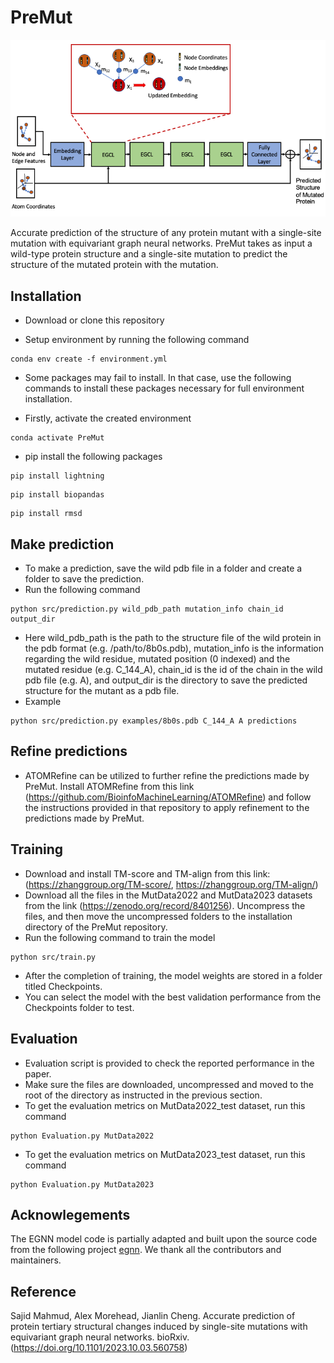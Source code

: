 # PreMut
<p align="center">
  <img src="model.png" width="750" title="hover text">
</p>
Accurate prediction of the structure of any protein mutant with a single-site mutation with equivariant graph neural networks. PreMut takes as input a wild-type protein structure and a single-site mutation to predict the structure of the mutated protein with the mutation. 

## Installation
* Download or clone this repository

* Setup environment by running the following command
```
conda env create -f environment.yml
```

* Some packages may fail to install. In that case, use the following commands to install these packages necessary for full environment installation.

* Firstly, activate the created environment
```
conda activate PreMut
```
* pip install the following packages
```
pip install lightning
```
```
pip install biopandas
```
```
pip install rmsd
```


## Make prediction

* To make a prediction, save the wild pdb file in a folder and create a folder to save the prediction.
* Run the following command
```
python src/prediction.py wild_pdb_path mutation_info chain_id output_dir
```
* Here wild_pdb_path is the path to the structure file of the wild protein in the pdb format (e.g. /path/to/8b0s.pdb), mutation_info is the information regarding the wild residue, mutated position (0 indexed) and the mutated residue (e.g. C_144_A), chain_id is the id of the chain in the wild pdb file (e.g. A), and output_dir is the directory to save the predicted structure for the mutant as a pdb file.
* Example
```
python src/prediction.py examples/8b0s.pdb C_144_A A predictions
```

## Refine predictions
* ATOMRefine can be utilized to further refine the predictions made by PreMut. Install ATOMRefine from this link (https://github.com/BioinfoMachineLearning/ATOMRefine) and follow the instructions provided in that repository to apply refinement to the predictions made by PreMut.

## Training
* Download and install TM-score and TM-align from this link: (https://zhanggroup.org/TM-score/, https://zhanggroup.org/TM-align/)
* Download all the files in the MutData2022 and MutData2023 datasets from the link (https://zenodo.org/record/8401256). Uncompress the files, and then move the uncompressed folders to the installation directory of the PreMut repository.
* Run the following command to train the model
```
python src/train.py

```
* After the completion of training, the model weights are stored in a folder titled Checkpoints.
* You can select the model with the best validation performance from the Checkpoints folder to test.
  
## Evaluation
* Evaluation script is provided to check the reported performance in the paper.
* Make sure the files are downloaded, uncompressed and moved to the root of the directory as instructed in the previous section.
* To get the evaluation metrics on MutData2022_test dataset, run this command
```
python Evaluation.py MutData2022
```
* To get the evaluation metrics on MutData2023_test dataset, run this command
```
python Evaluation.py MutData2023
```

## Acknowlegements
The EGNN model code is partially adapted and built upon the source code from the following project [egnn](https://github.com/vgsatorras/egnn). We thank all the contributors and maintainers.
## Reference

Sajid Mahmud, Alex Morehead,  Jianlin Cheng. Accurate prediction of protein tertiary structural changes induced by single-site mutations with equivariant graph neural networks. bioRxiv. (https://doi.org/10.1101/2023.10.03.560758)


